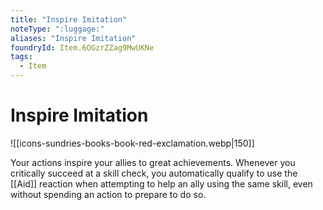 ```yaml
---
title: "Inspire Imitation"
noteType: ":luggage:"
aliases: "Inspire Imitation"
foundryId: Item.6OGzrZZag9MwUKNe
tags:
  - Item
---
```


# Inspire Imitation
![[icons-sundries-books-book-red-exclamation.webp|150]]

Your actions inspire your allies to great achievements. Whenever you critically succeed at a skill check, you automatically qualify to use the [[Aid]] reaction when attempting to help an ally using the same skill, even without spending an action to prepare to do so.
